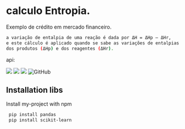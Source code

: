 
# calculo Entropia.
Exemplo de crédito em mercado financeiro.
```bash
a variação de entalpia de uma reação é dada por ΔH = ΔHp – ΔHr,
e este cálculo é aplicado quando se sabe as variações de entalpias
dos produtos (ΔHp) e dos reagentes (ΔHr).
```



api:


![](https://img.shields.io/badge/python-3.9-informational?style=flat&logo=python&logoColor=white&color=blue) ![](https://img.shields.io/badge/scikit%20learn-0.24.2-informational?style=flat&logoColor=white&color=blue) ![](https://img.shields.io/badge/pandas-1.3.0-informational?style=flat&logoColor=white&color=blue) ![GitHub](https://img.shields.io/badge/licence-MIT-GREE) 


## Installation libs

Install my-project with npm

```bash
 pip install pandas
 pip install scikit-learn
```





